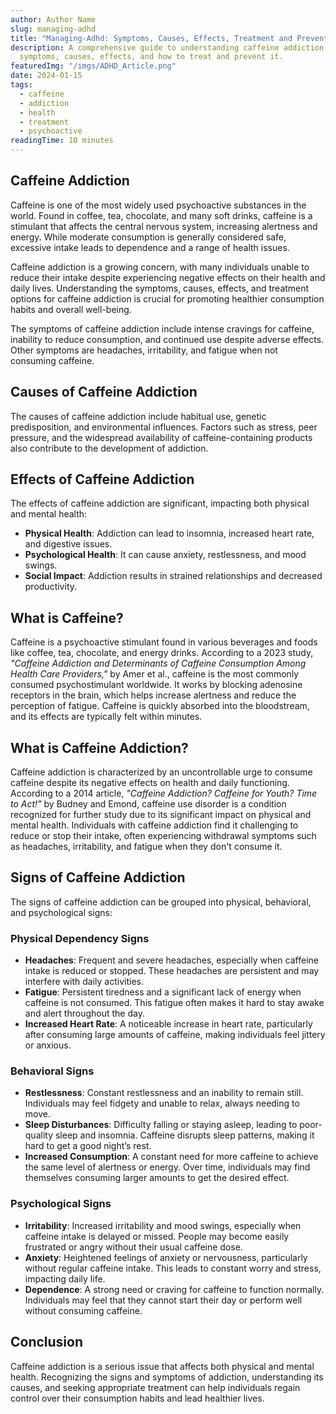 ```yaml
---
author: Author Name
slug: managing-adhd
title: "Managing-Adhd: Symptoms, Causes, Effects, Treatment and Prevention"
description: A comprehensive guide to understanding caffeine addiction, its
  symptoms, causes, effects, and how to treat and prevent it.
featuredImg: "/imgs/ADHD_Article.png"
date: 2024-01-15
tags:
  - caffeine
  - addiction
  - health
  - treatment
  - psychoactive
readingTime: 10 minutes
---
```


## Caffeine Addiction

Caffeine is one of the most widely used psychoactive substances in the world. Found in coffee, tea, chocolate, and many soft drinks, caffeine is a stimulant that affects the central nervous system, increasing alertness and energy. While moderate consumption is generally considered safe, excessive intake leads to dependence and a range of health issues.

Caffeine addiction is a growing concern, with many individuals unable to reduce their intake despite experiencing negative effects on their health and daily lives. Understanding the symptoms, causes, effects, and treatment options for caffeine addiction is crucial for promoting healthier consumption habits and overall well-being.

The symptoms of caffeine addiction include intense cravings for caffeine, inability to reduce consumption, and continued use despite adverse effects. Other symptoms are headaches, irritability, and fatigue when not consuming caffeine.

## Causes of Caffeine Addiction

The causes of caffeine addiction include habitual use, genetic predisposition, and environmental influences. Factors such as stress, peer pressure, and the widespread availability of caffeine-containing products also contribute to the development of addiction.

## Effects of Caffeine Addiction

The effects of caffeine addiction are significant, impacting both physical and mental health:

- **Physical Health**: Addiction can lead to insomnia, increased heart rate, and digestive issues.
- **Psychological Health**: It can cause anxiety, restlessness, and mood swings.
- **Social Impact**: Addiction results in strained relationships and decreased productivity.

## What is Caffeine?

Caffeine is a psychoactive stimulant found in various beverages and foods like coffee, tea, chocolate, and energy drinks. According to a 2023 study, _"Caffeine Addiction and Determinants of Caffeine Consumption Among Health Care Providers,"_ by Amer et al., caffeine is the most commonly consumed psychostimulant worldwide. It works by blocking adenosine receptors in the brain, which helps increase alertness and reduce the perception of fatigue. Caffeine is quickly absorbed into the bloodstream, and its effects are typically felt within minutes.

## What is Caffeine Addiction?

Caffeine addiction is characterized by an uncontrollable urge to consume caffeine despite its negative effects on health and daily functioning. According to a 2014 article, _"Caffeine Addiction? Caffeine for Youth? Time to Act!"_ by Budney and Emond, caffeine use disorder is a condition recognized for further study due to its significant impact on physical and mental health. Individuals with caffeine addiction find it challenging to reduce or stop their intake, often experiencing withdrawal symptoms such as headaches, irritability, and fatigue when they don't consume it.

## Signs of Caffeine Addiction

The signs of caffeine addiction can be grouped into physical, behavioral, and psychological signs:

### Physical Dependency Signs

- **Headaches**: Frequent and severe headaches, especially when caffeine intake is reduced or stopped. These headaches are persistent and may interfere with daily activities.
- **Fatigue**: Persistent tiredness and a significant lack of energy when caffeine is not consumed. This fatigue often makes it hard to stay awake and alert throughout the day.
- **Increased Heart Rate**: A noticeable increase in heart rate, particularly after consuming large amounts of caffeine, making individuals feel jittery or anxious.

### Behavioral Signs

- **Restlessness**: Constant restlessness and an inability to remain still. Individuals may feel fidgety and unable to relax, always needing to move.
- **Sleep Disturbances**: Difficulty falling or staying asleep, leading to poor-quality sleep and insomnia. Caffeine disrupts sleep patterns, making it hard to get a good night’s rest.
- **Increased Consumption**: A constant need for more caffeine to achieve the same level of alertness or energy. Over time, individuals may find themselves consuming larger amounts to get the desired effect.

### Psychological Signs

- **Irritability**: Increased irritability and mood swings, especially when caffeine intake is delayed or missed. People may become easily frustrated or angry without their usual caffeine dose.
- **Anxiety**: Heightened feelings of anxiety or nervousness, particularly without regular caffeine intake. This leads to constant worry and stress, impacting daily life.
- **Dependence**: A strong need or craving for caffeine to function normally. Individuals may feel that they cannot start their day or perform well without consuming caffeine.

## Conclusion

Caffeine addiction is a serious issue that affects both physical and mental health. Recognizing the signs and symptoms of addiction, understanding its causes, and seeking appropriate treatment can help individuals regain control over their consumption habits and lead healthier lives.

